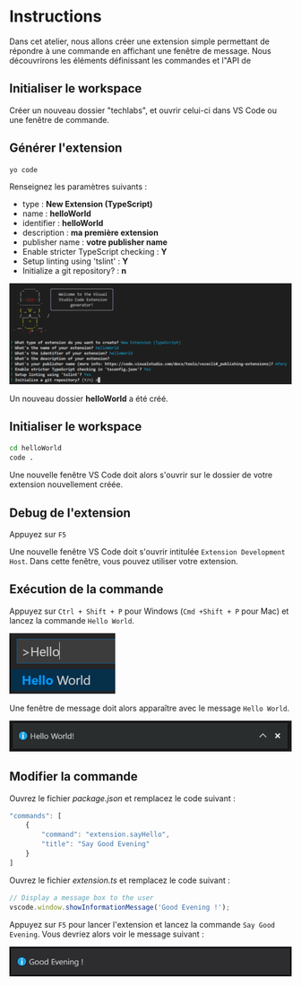 # Instructions

Dans cet atelier, nous allons créer une extension simple permettant de répondre à une commande en affichant une fenêtre de message.
Nous découvrirons les éléments définissant les commandes et l"API de

## Initialiser le workspace

Créer un nouveau dossier "techlabs", et ouvrir celui-ci dans VS Code ou une fenêtre de commande.

## Générer l'extension

```bash
yo code
```

Renseignez les paramètres suivants : 
* type : **New Extension (TypeScript)**
* name : **helloWorld**
* identifier : **helloWorld**
* description : **ma première extension**
* publisher name : **votre publisher name**
* Enable stricter TypeScript checking : **Y**
* Setup linting using 'tslint' : **Y**
* Initialize a git repository? : **n**

![](yoCodeHelloWorld.png)

Un nouveau dossier **helloWorld** a été créé.

## Initialiser le workspace

```bash
cd helloWorld
code .
```

Une nouvelle fenêtre VS Code doit alors s'ouvrir sur le dossier de votre extension nouvellement créée. 

## Debug de l'extension

Appuyez sur `F5`

Une nouvelle fenêtre VS Code doit s'ouvrir intitulée `Extension Development Host`.
Dans cette fenêtre, vous pouvez utiliser votre extension.

## Exécution de la commande

Appuyez sur `Ctrl + Shift + P` pour Windows (`Cmd +Shift + P` pour Mac) et lancez la commande `Hello World`.

![](commandHelloWorld.png)

Une fenêtre de message doit alors apparaître avec le message `Hello World`.

![](dialogHelloWorld.png)

## Modifier la commande

Ouvrez le fichier *package.json* et remplacez le code suivant :

```javascript
"commands": [
    {
        "command": "extension.sayHello",
        "title": "Say Good Evening"
    }
]
```

Ouvrez le fichier *extension.ts* et remplacez le code suivant :

```javascript
// Display a message box to the user
vscode.window.showInformationMessage('Good Evening !');
```

Appuyez sur `F5` pour lancer l'extension et lancez la commande `Say Good Evening`.
Vous devriez alors voir le message suivant :

![](dialogGoodEvening.png)

